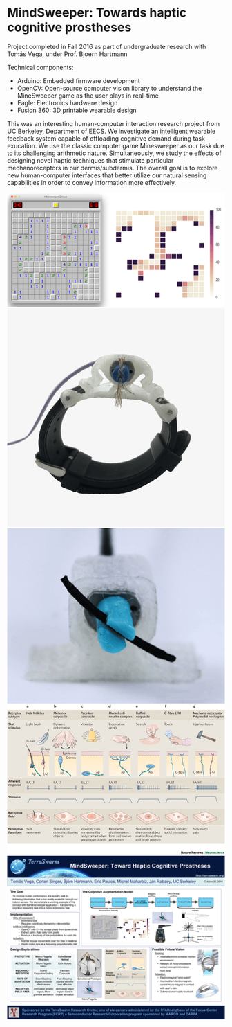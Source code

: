 # MindSweeper: Towards haptic cognitive prostheses

Project completed in Fall 2016 as part of undergraduate research with Tomás Vega, under Prof. Bjoern Hartmann

Technical components:
 - Arduino: Embedded firmware development
 - OpenCV: Open-source computer vision library to understand the MineSweeper game as the user plays in real-time
 - Eagle: Electronics hardware design
 - Fusion 360: 3D printable wearable design

This was an interesting human-computer interaction research project from UC Berkeley, Department of EECS. We investigate an intelligent wearable feedback system capable of offloading cognitive demand during task exucation. We use the classic computer game Minesweeper as our task due to its challenging arithmetic nature. Simultaneously, we study the effects of designing novel haptic techniques that stimulate particular mechanoreceptors in our dermis/subdermis. The overall goal is to explore new human-computer interfaces that better utilize our natural sensing capabilities in order to convey information more effectively.

![alt text](https://github.com/cortensinger/MindSweeper/blob/main/img/mindsweeper-0.gif)
![alt text](https://github.com/cortensinger/MindSweeper/blob/main/img/mindsweeper-1.gif)
![alt text](https://github.com/cortensinger/MindSweeper/blob/main/img/mindsweeper-2.gif)
![alt text](https://github.com/cortensinger/MindSweeper/blob/main/img/mindsweeper-3.gif)
![alt text](https://github.com/cortensinger/MindSweeper/blob/main/img/mindsweeper-4.gif)
